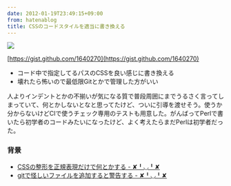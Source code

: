```yaml
---
date: 2012-01-19T23:49:15+09:00
from: hatenablog
title: CSSのコードスタイルを適当に書き換える
---
```

![](http://dl.dropbox.com/u/5978869/image/20120119_233046.png)

[https://gist.github.com/1640270](https://gist.github.com/1640270)

- コード中で指定してるパスのCSSを良い感じに書き換える
- 壊れたら怖いので最低限Gitとかで管理した方がいい

人よりインデントとかの不揃いが気になる質で普段周囲にまでうるさく言ってしまっていて、何とかしないとなと思ってたけど、ついに引導を渡せそう。使うか分からないけどCIで使うチェック専用のテストも用意した。がんばってPerlで書いたら初学者のコードみたいになったけど、よく考えたらまだPerlは初学者だった。

### 背景

- [CSSの整形を正規表現だけで何とかする - ✘╹◡╹✘](http://r7kamura.hatenablog.com/entry/2011/11/18/004957)
- [gitで怪しいファイルを追加すると警告する - ✘╹◡╹✘](http://r7kamura.hatenablog.com/entry/2011/11/26/024820)

